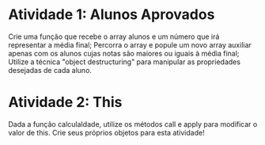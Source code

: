 # Atividade 1: Alunos Aprovados
Crie uma função que recebe o array alunos e um número que irá representar a média final;
Percorra o array e popule um novo array auxiliar apenas com os alunos cujas notas são maiores ou iguais à média final;
Utilize a técnica "object destructuring" para manipular as propriedades desejadas de cada aluno.
# Atividade 2: This
Dada a função calculaIdade, utilize os métodos call e apply para modificar o valor de this. Crie seus próprios objetos para esta atividade!

